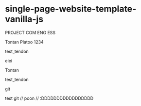 # single-page-website-template-vanilla-js

PROJECT COM ENG ESS

Tontan Platoo 1234


test_tendon

eiei

Tontan

test_tendon

git

test git // poon // :DDDDDDDDDDDDDDDDD

